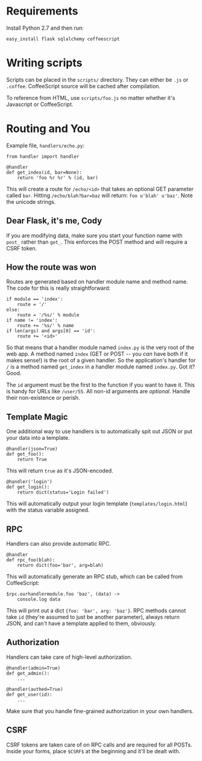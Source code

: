 Requirements
============

Install Python 2.7 and then run:
 
	easy_install flask sqlalchemy coffeescript


Writing scripts
===============

Scripts can be placed in the `scripts/` directory.  They can either be `.js` or `.coffee`.  CoffeeScript source will be cached after compilation.

To reference from HTML, use `scripts/foo.js` no matter whether it's Javascript or CoffeeScript.

Routing and You
===============

Example file, `handlers/echo.py`:

	from handler import handler

	@handler
	def get_index(id, bar=None):
		return 'foo %r %r' % (id, bar)


This will create a route for `/echo/<id>` that takes an optional GET parameter called `bar`.  Hitting `/echo/blah?bar=baz` will return: `foo u'blah' u'baz'`.  Note the unicode strings.

Dear Flask, it's me, Cody
-------------------------

If you are modifying data, make sure you start your function name with `post_` rather than `get_`.  This enforces the POST method and will require a CSRF token.

How the route was won
---------------------

Routes are generated based on handler module name and method name.  The code for this is really straightforward:

	if module == 'index':
		route = '/'
	else:
		route = '/%s/' % module
	if name != 'index':
		route += '%s/' % name
	if len(args) and args[0] == 'id':
		route += '<id>'


So that means that a handler module named `index.py` is the very root of the web app.  A method named `index` (GET or POST -- you *can* have both if it makes sense!) is the root of a given handler.  So the application's handler for `/` is a method named `get_index` in a handler module named `index.py`.  Got it?  Good.

The `id` argument must be the first to the function if you want to have it.  This is handy for URLs like `/user/55`.  All non-id arguments are *optional*.  Handle their non-existence or perish.

Template Magic
--------------

One additional way to use handlers is to automatically spit out JSON or put your data into a template.

    @handler(json=True)
    def get_foo():
    	return True

This will return `true` as it's JSON-encoded.

    @handler('login')
    def get_login():
    	return dict(status='Login failed')

This will automatically output your login template (`templates/login.html`) with the status variable assigned.

RPC
---

Handlers can also provide automatic RPC.

    @handler
    def rpc_foo(blah):
    	return dict(foo='bar', arg=blah)

This will automatically generate an RPC stub, which can be called from CoffeeScript:

	$rpc.ourhandlermodule.foo 'baz', (data) ->
		console.log data

This will print out a dict `{foo: 'bar', arg: 'baz'}`.  RPC methods cannot take `id` (they're assumed to just be another parameter), always return JSON, and can't have a template applied to them, obviously.

Authorization
-------------

Handlers can take care of high-level authorization.

    @handler(admin=True)
    def get_admin():
        ...

    @handler(authed=True)
    def get_user(id):
        ...

Make sure that you handle fine-grained authorization in your own handlers.

CSRF
----

CSRF tokens are taken care of on RPC calls and are required for all POSTs.  Inside your forms, place `$CSRF$` at the beginning and it'll be dealt with.
